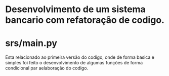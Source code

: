 # Desenvolvimento de um sistema bancario com refatoração de codigo.

# srs/main.py
Esta relacionado ao primeira versão do codigo, onde de forma basica e simples foi feito o desenvolvimento de algumas funções de forma condicional par aelaboração do codigo.

